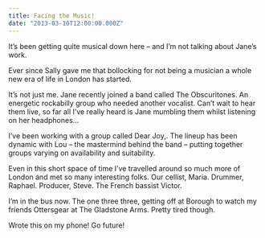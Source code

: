 ```yaml
---
title: Facing the Music!
date: "2013-03-10T12:00:00.000Z"
---
```


It’s been getting quite musical down here – and I’m not talking about Jane’s
work.

Ever since Sally gave me that bollocking for not being a musician a whole new
era of life in London has started.

It’s not just me. Jane recently joined a band called The Obscuritones. An
energetic rockabilly group who needed another vocalist. Can’t wait to hear them
live, so far all I’ve really heard is Jane mumbling them whilst listening on her
headphones…

I’ve been working with a group called Dear Joy,. The lineup has been dynamic
with Lou – the mastermind behind the band – putting together groups varying on
availability and suitability.

Even in this short space of time I’ve travelled around so much more of London
and met so many interesting folks. Our cellist,  Maria. Drummer, Raphael.
Producer, Steve. The French bassist Victor.

I’m in the bus now. The one three three,  getting off at Borough to watch my
friends Ottersgear at The Gladstone Arms. Pretty tired though.

Wrote this on my phone! Go future!
